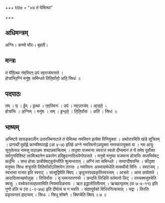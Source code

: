 +++
title = "०७ तं घेमित्था"

+++
## अधिमन्त्रम्
अग्निः। कण्वो घौरः। बृहती।

## मन्त्रः
तं घे॑मि॒त्था न॑म॒स्विन॒ उप॑ स्व॒राज॑मासते ।  
होत्रा॑भिर॒ग्निं मनु॑षः॒ समि॑न्धते तिति॒र्वांसो॒ अति॒ स्रिधः॑ ॥

## पदपाठः
तम् । घ॒ । ई॒म् । इ॒त्था । न॒म॒स्विनः॑ । उप॑ । स्व॒ऽराज॑म् । आ॒स॒ते॒ ।  
होत्रा॑भिः । अ॒ग्निम् । मनु॑षः । सम् । इ॒न्ध॒ते॒ । ति॒ति॒र्वांसः॑ । अति॑ । स्रिधः॑ ॥

## भाष्यम्
अभिष्टवे सायङ्कालीन उत्तरस्मिन्पटले तं घेमित्था नमस्विन इत्येषा विनियुक्ता । अथोत्तरमिति खंडे सूत्रितम् । प्रागाथीं पूर्वाह्णे काण्वीमपराह्णे (आ ४-७) इतिहे अग्ने नमस्विनोऽन्नयुक्ता नमस्कारयुक्ता वा । नम आयुः सूनृतेत्यन्न नामसु पाठान्नमः शब्दान्नवाचित्वम् । तादृशा यजमानाः स्वराजं स्वतो दीप्यमानं तं घें तमेव पूर्वोक्त सर्वगुणविशिष्टं त्वामित्थानेन प्रकारेण हविष्ट्रदानादिरूपेणोपासते । मनुषो मनुष्या यजमाना होत्राभिः सप्तभिर्वषट् कर्तृभिः । सप्त होत्राः प्राचीर्वषट्कुर्वन्तीति श्रुत्यन्तरात् । अग्निं त्वा समिन्धते । सम्यग्दीषयन्ति । कीदृशा मनुष्याः स्रिधः शत्रूनति तितिर्वांसोऽतिशयेन तरन्तः ॥ नमस्विनः अस्मायामेधेति मत्वर्थीयो विनिः । स्वराजम् । स्वभासा राजत इति स्वराट् । सत्सूद्विषेति क्विप् । कृदुत्तरपदप्रकृतिस्वरत्वम् । आसते । आस उपवेशते । आदादित्वाच्छपोलुक् । तितिर्वांसः । तृ प्लवनतरणयोः । छन्दसि लिडिति वर्तमानो लिट् । तस्यक्वसुश्चेति क्वसुः । वस्वेकाजाद्घसामिति नियमादिडभावः । ऋत इद्धातॊरितीत्वम् । ऋच्छत्यृताम् (पा ७-४-११) इति गुणो हलि च (पा ८-२-७७) इति दीर्घत्वं च न भवति । संज्ञापूर्वको विधिरनित्यत्वात् । यद्वा । तिरतिः प्रकृत्यन्तरं द्रष्टव्यम् । स्रिधः । स्रिधु शोषणे । क्विप्चेति क्विप् ॥ ७ ॥